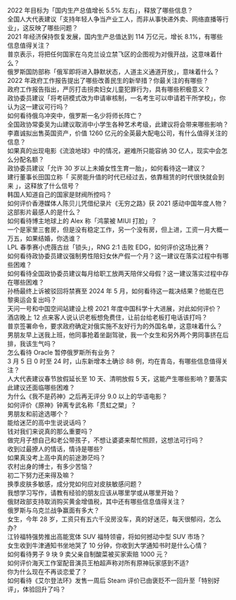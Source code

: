 2022 年目标为「国内生产总值增长 5.5% 左右」，释放了哪些信息？  
全国人大代表建议「支持年轻人争当产业工人，而非从事快递外卖、网络直播等行业」，这反映了哪些问题？  
2021 年经济保持恢复发展，国内生产总值达到 114 万亿元，增长 8.1%，有哪些信息值得关注？  
普京表示，将把任何国家在乌克兰设立禁飞区的企图视为对俄开战，这意味着什么？  
俄罗斯国防部称「俄军即将进入静默状态，人道主义通道开放」，意味着什么？  
2022 年政府工作报告提出了哪些改善民生的新举措？你最关注的有哪些？  
政府工作报告指出，严厉打击拐卖妇女儿童犯罪行为，具有哪些积极意义？  
政协委员建议「将考研模式改为申请审核制，一名考生可以申请若干所学校」，你认为这一建议可行吗？  
如何看待俄乌冲突中，俄罗斯一名少将师长阵亡？  
全国政协常委吴为山建议取消中小学生各种艺术考级，此建议将会带来哪些影响？  
李嘉诚拟出售英国资产，价值 1260 亿元的全英最大配电公司，有什么值得关注的信息？  
如果真的出现电影《流浪地球》中的情况，避难所只能容纳 30 亿人，现实中会怎么分配名额？  
政协委员建议「允许 30 岁以上未婚女性生育一胎」，如何看待这一建议？  
建行董事长田国立称「 买房能升值的时代已经过去，依靠租赁的时代很快就会到来 」，这释放了什么信号？  
韩国人知道自己的国家是财阀所控吗？  
如何评价香港媒体人陈贝儿凭借纪录片《无穷之路》获 2021 感动中国年度人物？这部影片最感人的是什么？  
如何看待博主地球上的 Alex 称「鸿蒙被 MIUI 打脸」？  
一个是家里三套房，但是没有稳定工作，另一个没有房，但上进，工资一月大概一万五，如果结婚，你选谁？  
LPL 春季赛小虎薇古丝「锁头」，RNG 2:1 击败 EDG，如何评价这场比赛？  
如何看待政协委员建议强制男性陪妇女休产假一个月？这一建议在落实过程中有哪些困难？  
如何看待全国政协委员建议每月给职工放两天陪伴父母假？这一建议落实过程中存在哪些困难？  
孙杨最终上诉被驳回将禁赛至 2024 年 5 月，如何看待这一裁决结果？他能在巴黎奥运会复出吗？  
天问一号和中国空间站建设上榜 2021 年度中国科学十大进展，对此如何评价？  
酒店晚上 12 点来客人说认识老板想免费住，让前台给老板打电话该打吗？  
普京签署命令，要求政府确定对俄实施不友好行为的外国名单，这意味着什么？  
男朋友早上送我上班，他同事抢着坐副驾驶，我一个女生和另外两个男同事挤在后排，我该生气吗？  
怎么看待 Oracle 暂停俄罗斯所有业务？  
3 月 5 日 0 时至 24 时，山东新增本土确诊 88 例，均在青岛，有哪些信息值得关注？  
人大代表建议春节放假延长至 10 天、清明放假 5 天，这能产生哪些影响？要落实此建议还面临哪些困难？  
为什么《我不是药神》之后再无评分 9.0 以上的华语电影？  
如何评价《原神》钟离专武名称「贯虹之槊」？  
男朋友和前途选哪个？  
能给迷茫的高中生说说话吗？  
钱对我们来说真的那么重要吗？  
做完月子想自己和老公带孩子，不想让婆婆来帮忙照顾，这想法可行吗？  
收到过最撩人的情话，情诗是哪些?  
如果真没考上高中真的前途渺茫吗？  
农村出身的博士，有多少苦恼？  
初二下努力还来得及嘛？  
换季皮肤多敏感，成分党如何应对皮肤敏感问题？  
我想学习写作，请教有经验的朋友应该从哪里学或从哪里开始？  
俄财政部支持取消购买黄金增值税，其中还有哪些信息值得关注？  
俄罗斯与乌克兰战争赢面有多大？  
女生，今年 28 岁，工资只有五六千没房没车，真的好迷茫，每天很郁闷，怎么办?  
江铃福特强势推出高能宽体 SUV 福特领睿，将如何撼动中型 SUV 市场？  
女生收到牛津通知书坐地哭了 10 分钟，你收到大学通知书时是什么心情？  
如何看待男子 9 块 9 卖父亲自制酸菜被买家索赔 1000 元？  
如何评价海天工作室配音演员王柏超声称对所有原神玩家感到不适?  
你为什么现在不再谈恋爱了？  
如何看待《艾尔登法环》发售一周后 Steam 评价已由褒贬不一回升至「特别好评」，体验回升了吗？  
